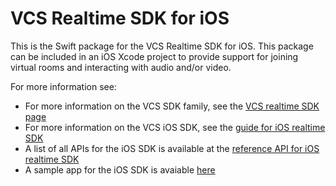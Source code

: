 # VCS Realtime SDK for iOS

This is the Swift package for the VCS Realtime SDK for iOS. This package can be included in an iOS Xcode project to provide support for joining virtual rooms and interacting with audio and/or video.

For more information see:

* For more information on the VCS SDK family, see the [VCS realtime SDK page](https://sdk.virtualcareservices.net/)
* For more information on the VCS iOS SDK, see the [guide for iOS realtime SDK](https://sdk.virtualcareservices.net/sdks/ios)
* A list of all APIs for the iOS SDK is available at the [reference API for iOS realtime SDK](https://sdk.virtualcareservices.net/reference/ios)
* A sample app for the iOS SDK is avaiable [here](https://github.com/ATOS-VIRTUAL-CARE/realtime-sdk-demo-ios)
